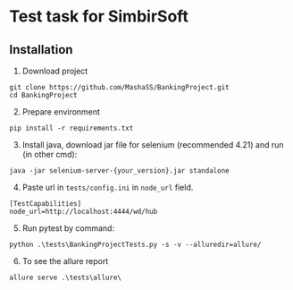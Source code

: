 # Test task for SimbirSoft

## Installation

1. Download project
```commandline
git clone https://github.com/MashaSS/BankingProject.git
cd BankingProject
```
2. Prepare environment 
```
pip install -r requirements.txt
```
3. Install java, download jar file for selenium (recommended 4.21) and run (in other cmd):
```
java -jar selenium-server-{your_version}.jar standalone
```
4. Paste url in `tests/config.ini` in `node_url` field.
```
[TestCapabilities]
node_url=http://localhost:4444/wd/hub
```
5. Run pytest by command:
```commandline
python .\tests\BankingProjectTests.py -s -v --alluredir=allure/
```
6. To see the allure report
```commandline
allure serve .\tests\allure\ 
```